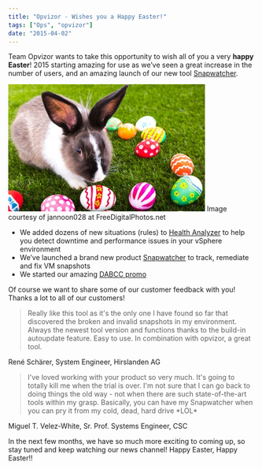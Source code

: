 ```yaml
---
title: "Opvizor - Wishes you a Happy Easter!"
tags: ["Ops", "opvizor"]
date: "2015-04-02"
---
```


Team Opvizor wants to take this opportunity to wish all of you a very **happy Easter**! 2015 starting amazing for use as we’ve seen a great increase in the number of users, and an amazing launch of our new tool [Snapwatcher](http://try.opvizor.com/snapwatcherent).

[![Happy Easter! Image courtesy of jannoon028 at FreeDigitalPhotos.net](/images/blog/ID-100317646.jpg)](https://www.opvizor.com/wp-content/uploads/2015/04/ID-100317646.jpg) Image courtesy of jannoon028 at FreeDigitalPhotos.net

- We added dozens of new situations (rules) to [Health Analyzer](https://www.opvizor.com/register) to help you detect downtime and performance issues in your vSphere environment
- We’ve launched a brand new product [Snapwatcher](http://try.opvizor.com/snapwatcherent) to track, remediate and fix VM snapshots
- We started our amazing [DABCC promo](http://try.opvizor.com/dabcc)

Of course we want to share some of our customer feedback with you! Thanks a lot to all of our customers!

> Really like this tool as it's the only one I have found so far that discovered the broken and invalid snapshots in my environment. Always the newest tool version and functions thanks to the build-in autoupdate feature. Easy to use. In combination with opvizor, a great tool.

René Schärer, System Engineer, Hirslanden AG

> I've loved working with your product so very much. It's going to totally kill me when the trial is over. I'm not sure that I can go back to doing things the old way - not when there are such state-of-the-art tools within my grasp. Basically, you can have my Snapwatcher when you can pry it from my cold, dead, hard drive \*LOL\*

Miguel T. Velez-White, Sr. Prof. Systems Engineer, CSC

In the next few months, we have so much more exciting to coming up, so stay tuned and keep watching our news channel! Happy Easter, Happy Easter!!

